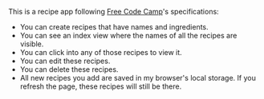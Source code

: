 This is a recipe app following [Free Code Camp](https://www.freecodecamp.org/challenges/build-a-recipe-box)'s specifications:
* You can create recipes that have names and ingredients.
* You can see an index view where the names of all the recipes are visible.
* You can click into any of those recipes to view it.
* You can edit these recipes.
* You can delete these recipes.
* All new recipes you add are saved in my browser's local storage. If you refresh the page, these recipes will still be there.
